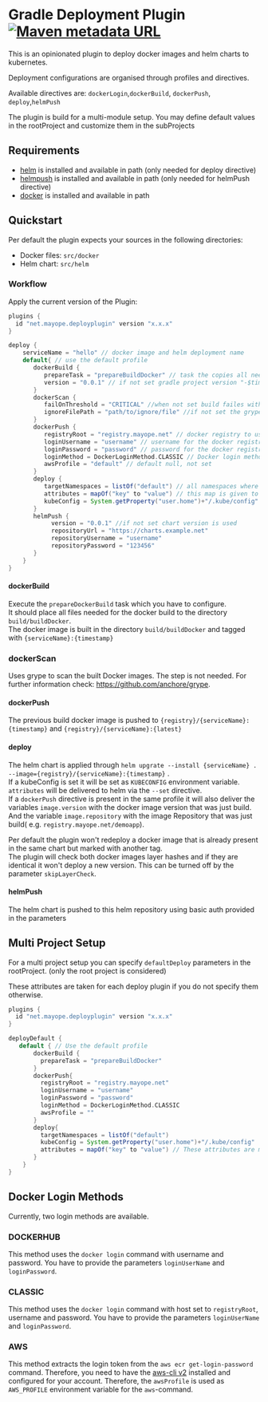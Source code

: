 # Gradle Deployment Plugin[![Maven metadata URL](https://img.shields.io/maven-metadata/v?label=Plugin&metadataUrl=https%3A%2F%2Fplugins.gradle.org%2Fm2%2Fnet%2Fmayope%2Fdeployplugin%2Fnet.mayope.deployplugin.gradle.plugin%2Fmaven-metadata.xml)](https://plugins.gradle.org/plugin/net.mayope.deployplugin)

This is an opinionated plugin to deploy docker images and helm charts to kubernetes.

Deployment configurations are organised through profiles and directives.

Available directives are: `dockerLogin`,`dockerBuild`, `dockerPush`, `deploy`,`helmPush`

The plugin is build for a multi-module setup. You may define default values in the rootProject and customize them in the
subProjects

## Requirements

- [helm](https://helm.sh/docs/intro/install/) is installed and available in path (only needed for deploy directive)
- [helmpush](https://github.com/chartmuseum/helm-push) is installed and available in path (only needed for helmPush
  directive)
- [docker](https://docs.docker.com/get-docker/) is installed and available in path

## Quickstart

Per default the plugin expects your sources in the following directories:

- Docker files: `src/docker`
- Helm chart: `src/helm`

### Workflow

Apply the current version of the Plugin:

```gradle
plugins {
  id "net.mayope.deployplugin" version "x.x.x"
}

deploy {
    serviceName = "hello" // docker image and helm deployment name
    default{ // use the default profile
       dockerBuild { 
          prepareTask = "prepareBuildDocker" // task the copies all needed files to build/buildDocker
          version = "0.0.1" // if not set gradle project version "-$timestamp" is used
       }
       dockerScan {
          failOnThreshold = "CRITICAL" //when not set build failes with high vulnerabilities 
          ignoreFilePath = "path/to/ignore/file" //if not set the grype.yaml is expected in the project dir 
       }
       dockerPush {
          registryRoot = "registry.mayope.net" // docker registry to use
          loginUsername = "username" // username for the docker registry, needed on login method classic
          loginPassword = "password" // password for the docker registry, needed on login method classic
          loginMethod = DockerLoginMethod.CLASSIC // Docker login method, for AWS see below
          awsProfile = "default" // default null, not set
       }
       deploy {
          targetNamespaces = listOf("default") // all namespaces where the app should be deployt
          attributes = mapOf("key" to "value") // this map is given to helm if you need to parameterize your helm chart
          kubeConfig = System.getProperty("user.home")+"/.kube/config" // default null, not set
       }
       helmPush {
            version = "0.0.1" //if not set chart version is used
            repositoryUrl = "https://charts.example.net"
            repositoryUsername = "username"
            repositoryPassword = "123456"
       }
    }
}
```

#### dockerBuild

Execute the `prepareDockerBuild` task which you have to configure.   
It should place all files needed for the docker build to the directory `build/buildDocker`.  
The docker image is built in the directory `build/buildDocker` and tagged with `{serviceName}:{timestamp}`

### dockerScan 
Uses grype to scan the built Docker images.
The step is not needed. For further information check: <https://github.com/anchore/grype>.

#### dockerPush

The previous build docker image is pushed to `{registry}/{serviceName}:{timestamp}`
and `{registry}/{serviceName}:{latest}`

#### deploy

The helm chart is applied through `helm upgrate --install {serviceName} . --image={registry}/{serviceName}:{timestamp}`
.  
If a kubeConfig is set it will be set as `KUBECONFIG` environment variable.  
`attributes` will be delivered to helm via the `--set` directive.  
If a `dockerPush` directive is present in the same profile it will also deliver the variables `image.version` with the
docker image version that was just build. And the variable `image.repository` with the image Repository that was just
build( e.g. `registry.mayope.net/demoapp`).

Per default the plugin won't redeploy a docker image that is already present in the same chart but marked with another tag.  
The plugin will check both docker images layer hashes and if they are identical it won't deploy a new version.
This can be turned off by the parameter `skipLayerCheck`.

#### helmPush
The helm chart is pushed to this helm repository using basic auth provided in the parameters

## Multi Project Setup

For a multi project setup you can specify `defaultDeploy` parameters in the rootProject. (only the root project is
considered)

These attributes are taken for each deploy plugin if you do not specify them otherwise.

```gradle
plugins {
  id "net.mayope.deployplugin" version "x.x.x"
}

deployDefault {
   default { // Use the default profile
       dockerBuild {
         prepareTask = "prepareBuildDocker" 
       }
       dockerPush{
         registryRoot = "registry.mayope.net" 
         loginUsername = "username" 
         loginPassword = "password" 
         loginMethod = DockerLoginMethod.CLASSIC 
         awsProfile = ""
       }
       deploy{
         targetNamespaces = listOf("default") 
         kubeConfig = System.getProperty("user.home")+"/.kube/config"
         attributes = mapOf("key" to "value") // These attributes are merged with the attributes of deploy {}
       }
    }
}
```

## Docker Login Methods

Currently, two login methods are available.
### DOCKERHUB

This method uses the `docker login` command with username and password. You have to provide the
parameters `loginUserName` and `loginPassword`.

### CLASSIC

This method uses the `docker login` command with host set to `registryRoot`, username and password. You have to provide the
parameters `loginUserName` and `loginPassword`.

### AWS

This method extracts the login token from the `aws ecr get-login-password` command. Therefore, you need to have
the [aws-cli v2](https://docs.aws.amazon.com/cli/latest/userguide/install-cliv2.html) installed and configured for your
account. Therefore, the `awsProfile` is used as `AWS_PROFILE` environment variable for the `aws`-command.

